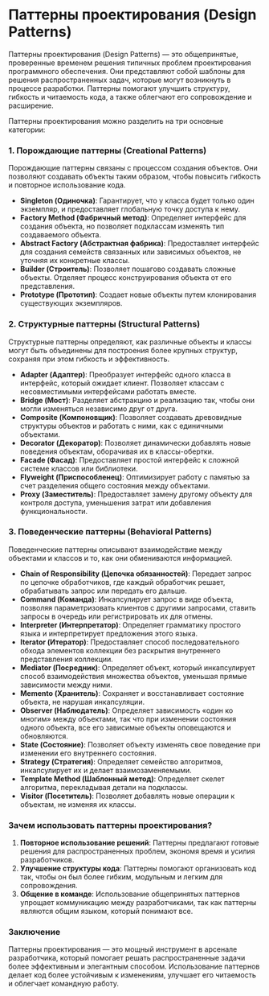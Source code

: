 # Паттерны проектирования (Design Patterns)

Паттерны проектирования (Design Patterns) — это общепринятые, проверенные временем решения типичных проблем проектирования программного обеспечения. Они представляют собой шаблоны для решения распространенных задач, которые могут возникнуть в процессе разработки. Паттерны помогают улучшить структуру, гибкость и читаемость кода, а также облегчают его сопровождение и расширение.

Паттерны проектирования можно разделить на три основные категории:

### 1. **Порождающие паттерны (Creational Patterns)**
Порождающие паттерны связаны с процессом создания объектов. Они позволяют создавать объекты таким образом, чтобы повысить гибкость и повторное использование кода.

- **Singleton (Одиночка)**: Гарантирует, что у класса будет только один экземпляр, и предоставляет глобальную точку доступа к нему.
- **Factory Method (Фабричный метод)**: Определяет интерфейс для создания объекта, но позволяет подклассам изменять тип создаваемого объекта.
- **Abstract Factory (Абстрактная фабрика)**: Предоставляет интерфейс для создания семейств связанных или зависимых объектов, не уточняя их конкретные классы.
- **Builder (Строитель)**: Позволяет пошагово создавать сложные объекты. Отделяет процесс конструирования объекта от его представления.
- **Prototype (Прототип)**: Создает новые объекты путем клонирования существующих экземпляров.

### 2. **Структурные паттерны (Structural Patterns)**
Структурные паттерны определяют, как различные объекты и классы могут быть объединены для построения более крупных структур, сохраняя при этом гибкость и эффективность.

- **Adapter (Адаптер)**: Преобразует интерфейс одного класса в интерфейс, который ожидает клиент. Позволяет классам с несовместимыми интерфейсами работать вместе.
- **Bridge (Мост)**: Разделяет абстракцию и реализацию так, чтобы они могли изменяться независимо друг от друга.
- **Composite (Компоновщик)**: Позволяет создавать древовидные структуры объектов и работать с ними, как с единичными объектами.
- **Decorator (Декоратор)**: Позволяет динамически добавлять новые поведения объектам, оборачивая их в классы-обертки.
- **Facade (Фасад)**: Предоставляет простой интерфейс к сложной системе классов или библиотеки.
- **Flyweight (Приспособленец)**: Оптимизирует работу с памятью за счет разделения общего состояния между объектами.
- **Proxy (Заместитель)**: Предоставляет замену другому объекту для контроля доступа, уменьшения затрат или добавления функциональности.

### 3. **Поведенческие паттерны (Behavioral Patterns)**
Поведенческие паттерны описывают взаимодействие между объектами и классов и то, как они обмениваются информацией.

- **Chain of Responsibility (Цепочка обязанностей)**: Передает запрос по цепочке обработчиков, где каждый обработчик решает, обрабатывать запрос или передать его дальше.
- **Command (Команда)**: Инкапсулирует запрос в виде объекта, позволяя параметризовать клиентов с другими запросами, ставить запросы в очередь или регистрировать их для отмены.
- **Interpreter (Интерпретатор)**: Определяет грамматику простого языка и интерпретирует предложения этого языка.
- **Iterator (Итератор)**: Предоставляет способ последовательного обхода элементов коллекции без раскрытия внутреннего представления коллекции.
- **Mediator (Посредник)**: Определяет объект, который инкапсулирует способ взаимодействия множества объектов, уменьшая прямые зависимости между ними.
- **Memento (Хранитель)**: Сохраняет и восстанавливает состояние объекта, не нарушая инкапсуляции.
- **Observer (Наблюдатель)**: Определяет зависимость «один ко многим» между объектами, так что при изменении состояния одного объекта, все его зависимые объекты оповещаются и обновляются.
- **State (Состояние)**: Позволяет объекту изменять свое поведение при изменении его внутреннего состояния.
- **Strategy (Стратегия)**: Определяет семейство алгоритмов, инкапсулирует их и делает взаимозаменяемыми.
- **Template Method (Шаблонный метод)**: Определяет скелет алгоритма, перекладывая детали на подклассы.
- **Visitor (Посетитель)**: Позволяет добавлять новые операции к объектам, не изменяя их классы.

### Зачем использовать паттерны проектирования?

1. **Повторное использование решений**: Паттерны предлагают готовые решения для распространенных проблем, экономя время и усилия разработчиков.
2. **Улучшение структуры кода**: Паттерны помогают организовать код так, чтобы он был более гибким, модульным и легким для сопровождения.
3. **Общение в команде**: Использование общепринятых паттернов упрощает коммуникацию между разработчиками, так как паттерны являются общим языком, который понимают все.

### Заключение

Паттерны проектирования — это мощный инструмент в арсенале разработчика, который помогает решать распространенные задачи более эффективным и элегантным способом. Использование паттернов делает код более устойчивым к изменениям, улучшает его читаемость и облегчает командную работу.
